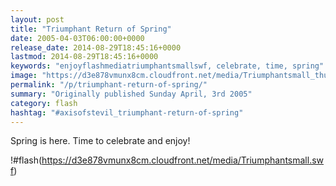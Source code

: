 ```yaml
---
layout: post
title: "Triumphant Return of Spring"
date: 2005-04-03T06:00:00+0000
release_date: 2014-08-29T18:45:16+0000
lastmod: 2014-08-29T18:45:16+0000
keywords: "enjoyflashmediatriumphantsmallswf, celebrate, time, spring"
image: "https://d3e878vmunx8cm.cloudfront.net/media/Triumphantsmall_thumb.png"
permalink: "/p/triumphant-return-of-spring/"
summary: "Originally published Sunday April, 3rd 2005"
category: flash
hashtag: "#axisofstevil_triumphant-return-of-spring"
---
```


Spring is here. Time to celebrate and enjoy!

!#flash(https://d3e878vmunx8cm.cloudfront.net/media/Triumphantsmall.swf)

